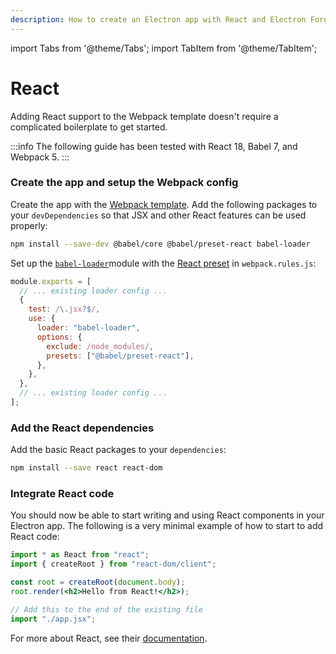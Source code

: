 ```yaml
---
description: How to create an Electron app with React and Electron Forge
---
```


import Tabs from '@theme/Tabs';
import TabItem from '@theme/TabItem';

# React

Adding React support to the Webpack template doesn't require a complicated boilerplate to get started.

:::info
The following guide has been tested with React 18, Babel 7, and Webpack 5.
:::

### Create the app and setup the Webpack config

Create the app with the [Webpack template](../../templates/webpack-template.md). Add the following packages to your `devDependencies` so that JSX and other React features can be used properly:

```bash
npm install --save-dev @babel/core @babel/preset-react babel-loader
```

Set up the [`babel-loader`](https://www.npmjs.com/package/babel-loader)module with the [React preset](https://babeljs.io/docs/en/babel-preset-react) in `webpack.rules.js`:

```javascript title="webpack.rules.js"
module.exports = [
  // ... existing loader config ...
  {
    test: /\.jsx?$/,
    use: {
      loader: "babel-loader",
      options: {
        exclude: /node_modules/,
        presets: ["@babel/preset-react"],
      },
    },
  },
  // ... existing loader config ...
];
```

### Add the React dependencies

Add the basic React packages to your `dependencies`:

```bash
npm install --save react react-dom
```

### Integrate React code

You should now be able to start writing and using React components in your Electron app. The following is a very minimal example of how to start to add React code:

<Tabs>
  <TabItem value="app.jsx" label="src/app.jsx">

```jsx
import * as React from "react";
import { createRoot } from "react-dom/client";

const root = createRoot(document.body);
root.render(<h2>Hello from React!</h2>);
```

  </TabItem>
  <TabItem value="renderer.js" label="src/renderer.js">

```js
// Add this to the end of the existing file
import "./app.jsx";
```

  </TabItem>
</Tabs>

For more about React, see their [documentation](https://react.dev/learn/add-react-to-an-existing-project).
